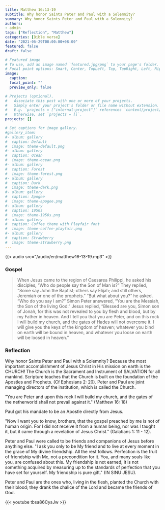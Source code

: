 ```yaml
---
title: Matthew 16:13-19
subtitle: Why honor Saints Peter and Paul with a Solemnity?
summary: Why honor Saints Peter and Paul with a Solemnity?
authors:
- admin
tags: ["Reflection", "Matthew"]
categories: [Bible verse]
date: "2021-06-29T00:00:00+08:00"
featured: false
draft: false

# Featured image
# To use, add an image named `featured.jpg/png` to your page's folder.
# Focal point options: Smart, Center, TopLeft, Top, TopRight, Left, Right, BottomLeft, Bottom, BottomRight
image:
  caption:
  focal_point: ""
  preview_only: false

# Projects (optional).
#   Associate this post with one or more of your projects.
#   Simply enter your project's folder or file name without extension.
#   E.g. `projects = ["internal-project"]` references `content/project/deep-learning/index.md`.
#   Otherwise, set `projects = []`.
projects: []

# Set captions for image gallery.
#gallery_item:
#- album: gallery
#  caption: Default
#  image: theme-default.png
#- album: gallery
#  caption: Ocean
#  image: theme-ocean.png
#- album: gallery
#  caption: Forest
#  image: theme-forest.png
#- album: gallery
#  caption: Dark
#  image: theme-dark.png
#- album: gallery
#  caption: Apogee
#  image: theme-apogee.png
#- album: gallery
#  caption: 1950s
#  image: theme-1950s.png
#- album: gallery
#  caption: Coffee theme with Playfair font
#  image: theme-coffee-playfair.png
#- album: gallery
#  caption: Strawberry
#  image: theme-strawberry.png
---
```


{{< audio src="/audio/en/matthew16-13-19.mp3" >}}

### Gospel
> When Jesus came to the region of Caesarea Philippi, he asked his disciples, “Who do people say the Son of Man is?” They replied, “Some say John the Baptist; others say Elijah; and still others, Jeremiah or one of the prophets.” “But what about you?” he asked. “Who do you say I am?” Simon Peter answered, “You are the Messiah, the Son of the living God.” Jesus replied, “Blessed are you, Simon son of Jonah, for this was not revealed to you by flesh and blood, but by my Father in heaven. And I tell you that you are Peter, and on this rock I will build my church, and the gates of Hades will not overcome it. I will give you the keys of the kingdom of heaven; whatever you bind on earth will be bound in heaven, and whatever you loose on earth will be loosed in heaven.”

### Reflection
Why honor Saints Peter and Paul with a Solemnity? Because the most important accomplishment of Jesus Christ in His mission on earth is the CHURCH! The Church is the Sacrament and Instrument of SALVATION for all mankind.   Scripture teaches that the Church is built on the foundation of the Apostles and Prophets. (Cf Ephesians 2: 20). Peter and Paul are joint managing directors of the institution, which is called the Church.

"You are Peter and upon this rock I will build my church, and the gates of the netherworld shall not prevail against it."  (Matthew 16: 18)

Paul got his mandate to be an Apostle directly from Jesus.

"Now I want you to know, brothers, that the gospel preached by me is not of human origin.  For I did not receive it from a human being, nor was I taught it, but it came through a revelation of Jesus Christ."  (Galatians 1: 11 - 12).

Peter and Paul were called to be friends and companions of Jesus before anything else.
"I ask you only to be My friend and to live at every moment in the grace of My divine friendship. All the rest follows. Perfection is the fruit of friendship with Me, not a precondition for it. You, and many souls like you, are confused about this. My friendship is not earned, it is not something acquired by measuring up to the standards of perfection that you have set for yourself. My friendship is pure gift." (IN SINU JESU).

Peter and Paul are the ones who, living in the flesh, planted the Church with their blood;
they drank the chalice of the Lord and became the friends of God.

{{< youtube tbsa86CysJw >}}

